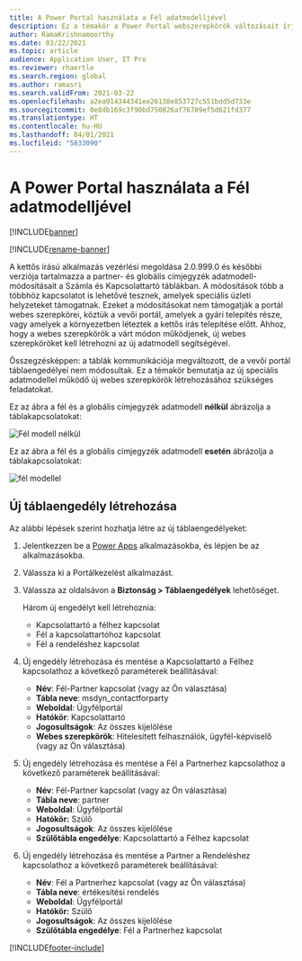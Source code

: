 ```yaml
---
title: A Power Portal használata a Fél adatmodelljével
description: Ez a témakör a Power Portal webszerepkörök változásait írja le a fél adatmodell megjelenése miatt a kettős írásban.
author: RamaKrishnamoorthy
ms.date: 03/22/2021
ms.topic: article
audience: Application User, IT Pro
ms.reviewer: rhaertle
ms.search.region: global
ms.author: ramasri
ms.search.validFrom: 2021-03-22
ms.openlocfilehash: a2ea914344341ee26138e853727c551bdd5d733e
ms.sourcegitcommit: 0e8db169c3f90bd750826af76709ef5d621fd377
ms.translationtype: HT
ms.contentlocale: hu-HU
ms.lasthandoff: 04/01/2021
ms.locfileid: "5833090"
---
```

# <a name="using-power-portal-with-the-party-data-model"></a>A Power Portal használata a Fél adatmodelljével

[!INCLUDE[banner](../../includes/banner.md)]

[!INCLUDE[rename-banner](~/includes/cc-data-platform-banner.md)]

A kettős írású alkalmazás vezérlési megoldása 2.0.999.0 és későbbi verziója tartalmazza a partner- és globális címjegyzék adatmodell-módosításait a Számla és Kapcsolattartó táblákban. A módosítások több a többhöz kapcsolatot is lehetővé tesznek, amelyek speciális üzleti helyzeteket támogatnak. Ezeket a módosításokat nem támogatják a portál webes szerepkörei, köztük a vevői portál, amelyek a gyári telepítés része, vagy amelyek a környezetben léteztek a kettős írás telepítése előtt. Ahhoz, hogy a webes szerepkörök a várt módon működjenek, új webes szerepköröket kell létrehozni az új adatmodell segítségével. 

Összegzésképpen: a táblák kommunikációja megváltozott, de a vevői portál táblaengedélyei nem módosultak. Ez a témakör bemutatja az új speciális adatmodellel működő új webes szerepkörök létrehozásához szükséges feladatokat.

Ez az ábra a fél és a globális címjegyzék adatmodell **nélkül** ábrázolja a táblakapcsolatokat:

   ![Fél modell nélkül](media/without-party-model.PNG)

Ez az ábra a fél és a globális címjegyzék adatmodell **esetén** ábrázolja a táblakapcsolatokat:

   ![fél modellel](media/with-party-model.png)

## <a name="create-a-new-table-permission"></a>Új táblaengedély létrehozása

Az alábbi lépések szerint hozhatja létre az új táblaengedélyeket:

1. Jelentkezzen be a [Power Apps](https://make.powerapps.com) alkalmazásokba, és lépjen be az alkalmazásokba.
2. Válassza ki a Portálkezelést alkalmazást.
3. Válassza az oldalsávon a **Biztonság > Táblaengedélyek** lehetőséget.

    Három új engedélyt kell létrehoznia:

    + Kapcsolattartó a félhez kapcsolat
    + Fél a kapcsolattartóhoz kapcsolat
    + Fél a rendeléshez kapcsolat

4. Új engedély létrehozása és mentése a Kapcsolattartó a Félhez kapcsolathoz a következő paraméterek beállításával:

    + **Név**: Fél-Partner kapcsolat (vagy az Ön választása)
    + **Tábla neve**: msdyn_contactforparty
    + **Weboldal**: Ügyfélportál
    + **Hatókör**: Kapcsolattartó
    + **Jogosultságok**: Az összes kijelölése
    + **Webes szerepkörök**: Hitelesített felhasználók, ügyfél-képviselő (vagy az Ön választása)

5. Új engedély létrehozása és mentése a Fél a Partnerhez kapcsolathoz a következő paraméterek beállításával:

    + **Név**: Fél-Partner kapcsolat (vagy az Ön választása)
    + **Tábla neve**: partner
    + **Weboldal**: Ügyfélportál
    + **Hatókör:** Szülő
    + **Jogosultságok**: Az összes kijelölése
    + **Szülőtábla engedélye**: Kapcsolattartó a Félhez kapcsolat

6. Új engedély létrehozása és mentése a Partner a Rendeléshez kapcsolathoz a következő paraméterek beállításával:

    + **Név**: Fél a Partnerhez kapcsolat (vagy az Ön választása)
    + **Tábla neve**: értékesítési rendelés
    + **Weboldal**: Ügyfélportál
    + **Hatókör:** Szülő
    + **Jogosultságok**: Az összes kijelölése
    + **Szülőtábla engedélye**: Fél a Partnerhez kapcsolat

[!INCLUDE[footer-include](../../../../includes/footer-banner.md)]
